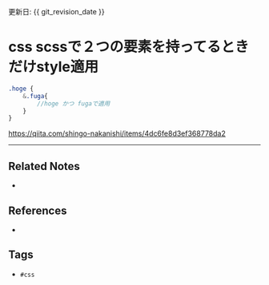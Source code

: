 更新日: {{ git_revision_date }}

# css  scssで２つの要素を持ってるときだけstyle適用
```scss
.hoge {
	&.fuga{
		//hoge かつ fugaで適用
	}
}
```
https://qiita.com/shingo-nakanishi/items/4dc6fe8d3ef368778da2

---
## Related Notes
- 

## References
- 

## Tags
- `#css` 